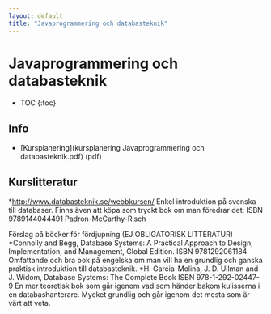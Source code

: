 ```yaml
---
layout: default
title: "Javaprogrammering och databasteknik"
---
```



Javaprogrammering och databasteknik
=========================================

* TOC
{:toc}

Info
----

* [Kursplanering](kursplanering Javaprogrammering och databasteknik.pdf) (pdf)

Kurslitteratur
----
*http://www.databasteknik.se/webbkursen/
  Enkel introduktion på svenska till databaser. Finns även att köpa som tryckt bok om man föredrar det: ISBN 9789144044491 Padron-McCarthy-Risch 
  
Förslag på böcker för fördjupning (EJ OBLIGATORISK LITTERATUR)   
*Connolly and Begg, Database Systems: A Practical Approach to Design, Implementation, and Management, Global Edition. ISBN 9781292061184
  Omfattande och bra bok på engelska om man vill ha en grundlig och ganska praktisk introduktion till databasteknik.
*H. Garcia-Molina, J. D. Ullman and J. Widom, Database Systems: The Complete Book  ISBN  978-1-292-02447-9
  En mer teoretisk bok som går igenom vad som händer bakom kulisserna  i en databashanterare. Mycket grundlig och går igenom det mesta som är värt att veta.

